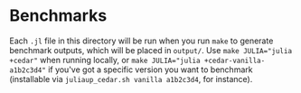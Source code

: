 # Benchmarks

Each `.jl` file in this directory will be run when you run `make` to generate benchmark outputs, which will be placed in `output/`.
Use `make JULIA="julia +cedar"` when running locally, or `make JULIA="julia +cedar-vanilla-a1b2c3d4"` if you've got a specific version you want to benchmark (installable via `juliaup_cedar.sh vanilla a1b2c3d4`, for instance).
